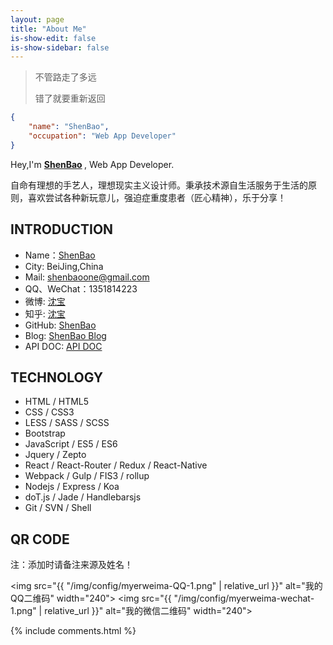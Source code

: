```yaml
---
layout: page
title: "About Me"
is-show-edit: false
is-show-sidebar: false
---
```


> 不管路走了多远
>
> 错了就要重新返回

```json
{
    "name": "ShenBao",
    "occupation": "Web App Developer"
}
```

Hey,I'm <strong>
<a href="https://github.com/ShenBao/" target="_blank">ShenBao</a>
</strong>, Web App Developer.

自命有理想的手艺人，理想现实主义设计师。秉承技术源自生活服务于生活的原则，喜欢尝试各种新玩意儿，强迫症重度患者（匠心精神），乐于分享！ 

## INTRODUCTION

- Name：[ShenBao](https://github.com/ShenBao)
- City: BeiJing,China
- Mail: <a href="mailto:shenbaoone@gmail.com">shenbaoone@gmail.com</a>
- QQ、WeChat：1351814223
- 微博: [沈宝](http://weibo.com/ShenBaoPro)
- 知乎: [沈宝](https://www.zhihu.com/people/shenbao)
- GitHub: [ShenBao](https://github.com/ShenBao)
- Blog: [ShenBao Blog](https://shenbao.github.io)
- API DOC: [API DOC](https://shenbao.github.io/blog)


## TECHNOLOGY

- HTML / HTML5
- CSS / CSS3
- LESS / SASS / SCSS
- Bootstrap
- JavaScript / ES5 / ES6
- Jquery / Zepto
- React / React-Router / Redux / React-Native
- Webpack / Gulp / FIS3 / rollup
- Nodejs / Express / Koa
- doT.js / Jade / Handlebarsjs
- Git / SVN / Shell

## QR CODE

<p>注：添加时请备注来源及姓名！</p>

<img src="{{ "/img/config/myerweima-QQ-1.png" | relative_url }}" alt="我的QQ二维码" width="240">
<img src="{{ "/img/config/myerweima-wechat-1.png" | relative_url }}" alt="我的微信二维码" width="240">


{% include comments.html %}
